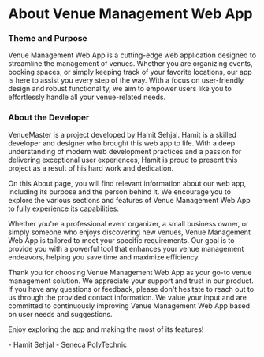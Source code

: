# About Venue Management Web App

### Theme and Purpose
Venue Management Web App is a cutting-edge web application designed to streamline the management of venues. Whether you are organizing events, booking spaces, or simply keeping track of your favorite locations, our app is here to assist you every step of the way. With a focus on user-friendly design and robust functionality, we aim to empower users like you to effortlessly handle all your venue-related needs.

### About the Developer
VenueMaster is a project developed by Hamit Sehjal. Hamit is a skilled developer and designer who brought this web app to life. With a deep understanding of modern web development practices and a passion for delivering exceptional user experiences, Hamit is proud to present this project as a result of his hard work and dedication.

On this About page, you will find relevant information about our web app, including its purpose and the person behind it. We encourage you to explore the various sections and features of Venue Management Web App to fully experience its capabilities.

Whether you're a professional event organizer, a small business owner, or simply someone who enjoys discovering new venues, Venue Management Web App is tailored to meet your specific requirements. Our goal is to provide you with a powerful tool that enhances your venue management endeavors, helping you save time and maximize efficiency.

Thank you for choosing Venue Management Web App as your go-to venue management solution. We appreciate your support and trust in our product. If you have any questions or feedback, please don't hesitate to reach out to us through the provided contact information. We value your input and are committed to continuously improving Venue Management Web App based on user needs and suggestions.

Enjoy exploring the app and making the most of its features!

\- Hamit Sehjal - Seneca PolyTechnic
